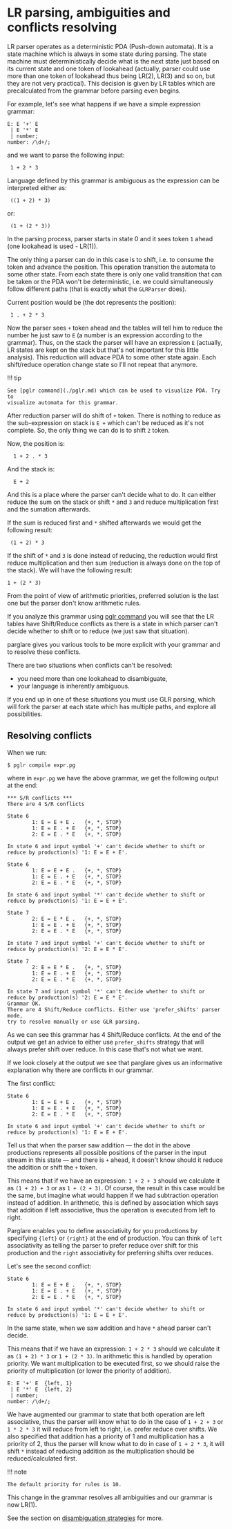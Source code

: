 # LR parsing, ambiguities and conflicts resolving

LR parser operates as a deterministic PDA (Push-down automata). It is a state
machine which is always in some state during parsing. The state machine must
deterministically decide what is the next state just based on its current state
and one token of lookahead (actually, parser could use more than one token of
lookahead thus being LR(2), LR(3) and so on, but they are not very practical).
This decision is given by LR tables which are precalculated from the grammar
before parsing even begins.

For example, let's see what happens if we have a simple expression grammar:

    E: E '+' E
     | E '*' E
     | number;
    number: /\d+/;

and we want to parse the following input:

     1 + 2 * 3

Language defined by this grammar is ambiguous as the expression can be
interpreted either as:

     ((1 + 2) * 3)

or:

     (1 + (2 * 3))


In the parsing process, parser starts in state 0 and it sees token `1` ahead
(one lookahead is used - LR(1)).

The only thing a parser can do in this case is to shift, i.e. to consume the
token and advance the position. This operation transition the automata to some
other state. From each state there is only one valid transition that can be
taken or the PDA won't be deterministic, i.e. we could simultaneously follow
different paths (that is exactly what the `GLRParser` does).

Current position would be (the dot represents the position):

     1 . + 2 * 3

Now the parser sees `+` token ahead and the tables will tell him to reduce the
number he just saw to `E` (a number is an expression according to the grammar).
Thus, on the stack the parser will have an expression `E` (actually, LR states
are kept on the stack but that's not important for this little analysis). This
reduction will advace PDA to some other state again. Each shift/reduce operation
change state so I'll not repeat that anymore.


!!! tip

    See [pglr command](./pglr.md) which can be used to visualize PDA. Try to
    visualize automata for this grammar.


After reduction parser will do shift of `+` token. There is nothing to reduce as
the sub-expression on stack is `E +` which can't be reduced as it's not complete.
So, the only thing we can do is to shift `2` token.

Now, the position is:

      1 + 2 . * 3

And the stack is:

      E + 2

And this is a place where the parser can't decide what to do. It can either
reduce the sum on the stack or shift `*` and `3` and reduce multiplication
first and the sumation afterwards.

If the sum is reduced first and `*` shifted afterwards we would get the
following result:

     (1 + 2) * 3

If the shift of `*` and `3` is done instead of reducing, the reduction would
first reduce multiplication and then sum (reduction is always done on the top of
the stack). We will have the following result:

    1 + (2 * 3)

From the point of view of arithmetic priorities, preferred solution is the last
one but the parser don't know arithmetic rules.

If you analyze this grammar using [pglr command](./pglr.md) you will see that
the LR tables have Shift/Reduce conflicts as there is a state in which parser
can't decide whether to shift or to reduce (we just saw that situation).

parglare gives you various tools to be more explicit with your grammar and to
resolve these conflicts.

There are two situations when conflicts can't be resolved:

- you need more than one lookahead to disambiguate,
- your language is inherently ambiguous.

If you end up in one of these situations you must use GLR parsing, which will
fork the parser at each state which has multiple paths, and explore all
possibilities.


## Resolving conflicts

When we run:

    $ pglr compile expr.pg

where in `expr.pg` we have the above grammar, we get the following output at the
end:

    *** S/R conflicts ***
    There are 4 S/R conflicts

    State 6
            1: E = E + E .   {+, *, STOP}
            1: E = E . + E   {+, *, STOP}
            2: E = E . * E   {+, *, STOP}

    In state 6 and input symbol '+' can't decide whether to shift or
    reduce by production(s) '1: E = E + E'.

    State 6
            1: E = E + E .   {+, *, STOP}
            1: E = E . + E   {+, *, STOP}
            2: E = E . * E   {+, *, STOP}

    In state 6 and input symbol '*' can't decide whether to shift or
    reduce by production(s) '1: E = E + E'.

    State 7
            2: E = E * E .   {+, *, STOP}
            1: E = E . + E   {+, *, STOP}
            2: E = E . * E   {+, *, STOP}

    In state 7 and input symbol '+' can't decide whether to shift or
    reduce by production(s) '2: E = E * E'.

    State 7
            2: E = E * E .   {+, *, STOP}
            1: E = E . + E   {+, *, STOP}
            2: E = E . * E   {+, *, STOP}

    In state 7 and input symbol '*' can't decide whether to shift or
    reduce by production(s) '2: E = E * E'.
    Grammar OK.
    There are 4 Shift/Reduce conflicts. Either use 'prefer_shifts' parser mode,
    try to resolve manually or use GLR parsing.


As we can see this grammar has 4 Shift/Reduce conflicts. At the end of the
output we get an advice to either use `prefer_shifts` strategy that will always
prefer shift over reduce. In this case that's not what we want.

If we look closely at the output we see that parglare gives us an informative
explanation why there are conflicts in our grammar.

The first conflict:


    State 6
            1: E = E + E .   {+, *, STOP}
            1: E = E . + E   {+, *, STOP}
            2: E = E . * E   {+, *, STOP}

    In state 6 and input symbol '+' can't decide whether to shift or
    reduce by production(s) '1: E = E + E'.

Tell us that when the parser saw addition — the dot in the above productions
represents all possible positions of the parser in the input stream in this
state — and there is `+` ahead, it doesn't know should it reduce the addition or
shift the `+` token.

This means that if we have an expression: `1 + 2 + 3` should we calculate it as
`(1 + 2) + 3` or as `1 + (2 + 3)`. Of course, the result in this case would be
the same, but imagine what would happen if we had subtraction operation instead
of addition. In arithmetic, this is defined by association which says that
addition if left associative, thus the operation is executed from left to right.

Parglare enables you to define associativity for you productions by specifying
`{left}` or `{right}` at the end of production. You can think of `left`
associativity as telling the parser to prefer reduce over shift for this
production and the `right` associativity for preferring shifts over reduces.

Let's see the second conflict:

    State 6
            1: E = E + E .   {+, *, STOP}
            1: E = E . + E   {+, *, STOP}
            2: E = E . * E   {+, *, STOP}

    In state 6 and input symbol '*' can't decide whether to shift or
    reduce by production(s) '1: E = E + E'.

In the same state, when we saw addition and have `*` ahead parser can't decide.

This means that if we have an expression: `1 + 2 * 3` should we calculate it as
`(1 + 2) * 3` or `1 + (2 * 3)`. In arithmetic this is handled by operation
priority. We want multiplication to be executed first, so we should raise the
priority of multiplication (or lower the priority of addition).



    E: E '+' E  {left, 1}
     | E '*' E  {left, 2}
     | number;
    number: /\d+/;


We have augmented our grammar to state that both operation are left associative,
thus the parser will know what to do in the case of `1 + 2 + 3` or `1 * 2 * 3`
it will reduce from left to right, i.e. prefer reduce over shifts. We also
specified that addition has a priority of 1 and multiplication has a priority of
2, thus the parser will know what to do in case of `1 + 2 * 3`, it will shift
`*` instead of reducing addition as the multiplication should be
reduced/calculated first.


!!! note

    The default priority for rules is 10.


This change in the grammar resolves all ambiguities and our grammar is now
LR(1).


See the section on [disambiguation strategies](./disambiguation.md) for more.
